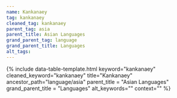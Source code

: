 ```yaml
---
name: Kankanaey
tag: kankanaey
cleaned_tag: kankanaey
parent_tag: asia
parent_title: Asian Languages
grand_parent_tag: language
grand_parent_title: Languages
alt_tags: 
---
```


{% include data-table-template.html 
  keyword="kankanaey" 
  cleaned_keyword="kankanaey" 
  title="Kankanaey"
  ancestor_path="language/asia" 
  parent_title = "Asian Languages"
  grand_parent_title = "Languages"
  alt_keywords=""
  context=""
%}

